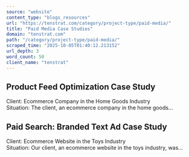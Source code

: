 ```yaml
---
source: "website"
content_type: "blogs_resources"
url: "https://tenstrat.com/category/project-type/paid-media/"
title: "Paid Media Case Studies"
domain: "tenstrat.com"
path: "/category/project-type/paid-media/"
scraped_time: "2025-10-05T01:40:12.213152"
url_depth: 3
word_count: 50
client_name: "tenstrat"
---
```


## Product Feed Optimization Case Study

Client: Ecommerce Company in the Home Goods Industry  
Situation: The client, an ecommerce company in the home goods...

## Paid Search: Branded Text Ad Case Study

Client: Ecommerce Website in the Toys Industry  
Situation: Our client, an ecommerce website in the toys industry, was...